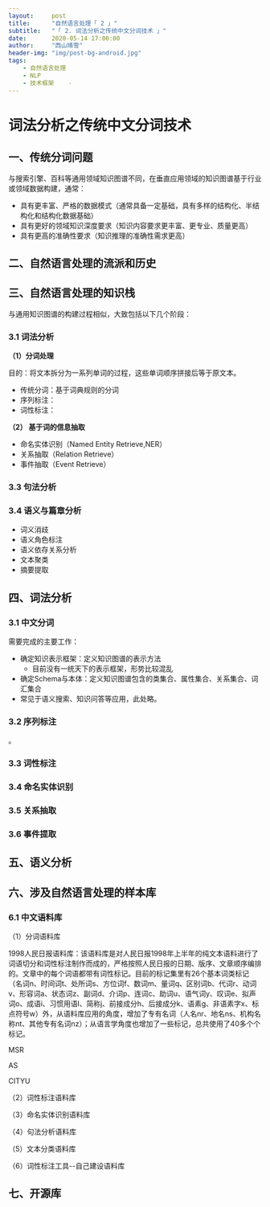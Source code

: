```yaml
---
layout:     post
title:      "自然语言处理「 2 」"
subtitle:   "「 2. 词法分析之传统中文分词技术 」"
date:       2020-05-14 17:00:00
author:     "西山晴雪"
header-img: "img/post-bg-android.jpg"
tags:
    - 自然语言处理
    - NLP
    - 技术框架    - 
---
```


# 词法分析之传统中文分词技术



## 一、传统分词问题

   与搜索引擎、百科等通用领域知识图谱不同，在垂直应用领域的知识图谱基于行业或领域数据构建，通常：

- 具有更丰富、严格的数据模式（通常具备一定基础，具有多样的结构化、半结构化和结构化数据基础）
- 具有更好的领域知识深度要求（知识内容要求更丰富、更专业、质量更高）
- 具有更高的准确性要求（知识推理的准确性需求更高）

## 二、自然语言处理的流派和历史



## 三、自然语言处理的知识栈

与通用知识图谱的构建过程相似，大致包括以下几个阶段：

### 3.1 词法分析

**（1）分词处理**

目的：将文本拆分为一系列单词的过程，这些单词顺序拼接后等于原文本。

- 传统分词：基于词典规则的分词
- 序列标注：
-  词性标注：

**（2） 基于词的信息抽取**

- 命名实体识别（Named Entity Retrieve,NER）
- 关系抽取（Relation Retrieve）
- 事件抽取（Event Retrieve）

### 3.3 句法分析



### 3.4 语义与篇章分析

- 词义消歧
- 语义角色标注
- 语义依存关系分析
- 文本聚类
- 摘要提取

## 四、词法分析

### 3.1 中文分词

需要完成的主要工作：

- 确定知识表示框架：定义知识图谱的表示方法
  - 目前没有一统天下的表示框架，形势比较混乱
- 确定Schema与本体：定义知识图谱包含的类集合、属性集合、关系集合、词汇集合
- 常见于语义搜索、知识问答等应用，此处略。



### 3.2 序列标注

   。



### 3.3 词性标注



### 3.4 命名实体识别



### 3.5 关系抽取



### 3.6 事件提取



## 五、语义分析





## 六、涉及自然语言处理的样本库

### 6.1 中文语料库

（1）分词语料库

1998人民日报语料库：该语料库是对人民日报1998年上半年的纯文本语料进行了词语切分和词性标注制作而成的，严格按照人民日报的日期、版序、文章顺序编排的。文章中的每个词语都带有词性标记。目前的标记集里有26个基本词类标记（名词n、时间词t、处所词s、方位词f、数词m、量词q、区别词b、代词r、动词v、形容词a、状态词z、副词d、介词p、连词c、助词u、语气词y、叹词e、拟声词o、成语i、习惯用语l、简称j、前接成分h、后接成分k、语素g、非语素字x、标点符号w）外，从语料库应用的角度，增加了专有名词（人名nr、地名ns、机构名称nt、其他专有名词nz）；从语言学角度也增加了一些标记，总共使用了40多个个标记。

MSR

AS

CITYU

（2）词性标注语料库



（3）命名实体识别语料库



（4）句法分析语料库



（5）文本分类语料库



（6）词性标注工具--自己建设语料库







## 七、开源库

